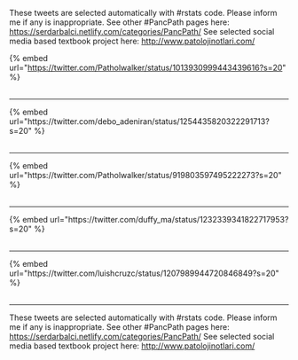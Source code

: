 

These tweets are selected automatically with #rstats code. Please inform me if any is inappropriate.
See other #PancPath pages here: https://serdarbalci.netlify.com/categories/PancPath/ 
See selected social media based textbook project here: http://www.patolojinotlari.com/

{% embed url="https://twitter.com/Patholwalker/status/1013930999443439616?s=20" %}<br>
<br>
<hr>
{% embed url="https://twitter.com/debo_adeniran/status/1254435820322291713?s=20" %}<br>
<br>
<hr>
{% embed url="https://twitter.com/Patholwalker/status/919803597495222273?s=20" %}<br>
<br>
<hr>
{% embed url="https://twitter.com/duffy_ma/status/1232339341822717953?s=20" %}<br>
<br>
<hr>
{% embed url="https://twitter.com/luishcruzc/status/1207989944720846849?s=20" %}<br>
<br>
<hr>


These tweets are selected automatically with #rstats code. Please inform me if any is inappropriate.
See other #PancPath pages here: https://serdarbalci.netlify.com/categories/PancPath/ 
See selected social media based textbook project here: http://www.patolojinotlari.com/
